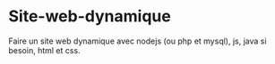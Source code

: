 # Site-web-dynamique
Faire un site web dynamique avec nodejs (ou php et mysql), js, java si besoin, html et css.
